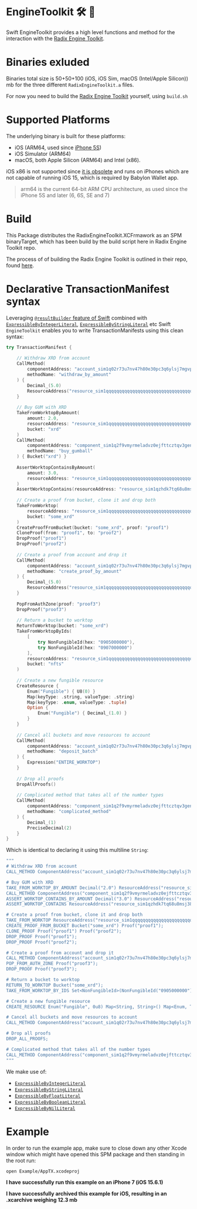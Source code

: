 # EngineToolkit 🛠 🧰

Swift EngineToolkit provides a high level functions and method for the interaction with the [Radix Engine Toolkit][ret].

# Binaries exluded
Binaries total size is 50+50+100 (iOS, iOS Sim, macOS (Intel/Apple Silicon)) mb for the three different `RadixEngineToolkit.a` files.

For now you need to build the [Radix Engine Toolkit][ret] yourself, using `build.sh`

# Supported Platforms
The underlying binary is built for these platforms:
* iOS (ARM64, used since [iPhone 5S][iphonearchs])
* iOS Simulator (ARM64)
* macOS, both Apple Silicon (ARM64) and Intel (x86).

iOS x86 is not supported since [it is obsolete][iphonearchs] and runs on iPhones which are not capable of running iOS 15, which is required by Babylon Wallet app.
> arm64 is the current 64-bit ARM CPU architecture, as used since the iPhone 5S and later (6, 6S, SE and 7)

# Build

This Package distributes the RadixEngineToolkit.XCFrmawork as an SPM binaryTarget, which has been build by the build script here in Radix Engine Toolkit repo.

The process of of building the Radix Engine Toolkit is outlined in their repo, found [here](https://github.com/radixdlt/radix-engine-toolkit).

# Declarative TransactionManifest syntax
Leveraging [`@resultBuilder` feature of Swift][resbuilder] combined with [`ExpressibleByIntegerLiteral`][expintlit], [`ExpressibleByStringLiteral`][expstrlit] etc Swift `EngineToolkit` enables you to write TransactionManifests using this clean syntax:

```swift
try TransactionManifest {
    
    // Withdraw XRD from account
    CallMethod(
        componentAddress: "account_sim1q02r73u7nv47h80e30pc3q6ylsj7mgvparm3pnsm780qgsy064",
        methodName: "withdraw_by_amount"
    ) {
        Decimal_(5.0)
        ResourceAddress("resource_sim1qqqqqqqqqqqqqqqqqqqqqqqqqqqqqqqqqqqqqqqqqqzqu57yag")
    }
    
    // Buy GUM with XRD
    TakeFromWorktopByAmount(
        amount: 2.0,
        resourceAddress: "resource_sim1qqqqqqqqqqqqqqqqqqqqqqqqqqqqqqqqqqqqqqqqqqzqu57yag",
        bucket: "xrd"
    )
    CallMethod(
        componentAddress: "component_sim1q2f9vmyrmeladvz0ejfttcztqv3genlsgpu9vue83mcs835hum",
        methodName: "buy_gumball"
    ) { Bucket("xrd") }
    
    AssertWorktopContainsByAmount(
        amount: 3.0,
        resourceAddress: "resource_sim1qqqqqqqqqqqqqqqqqqqqqqqqqqqqqqqqqqqqqqqqqqzqu57yag"
    )
    AssertWorktopContains(resourceAddress: "resource_sim1qzhdk7tq68u8msj38r6v6yqa5myc64ejx3ud20zlh9gseqtux6")
    
    // Create a proof from bucket, clone it and drop both
    TakeFromWorktop(
        resourceAddress: "resource_sim1qqqqqqqqqqqqqqqqqqqqqqqqqqqqqqqqqqqqqqqqqqzqu57yag",
        bucket: "some_xrd"
    )
    CreateProofFromBucket(bucket: "some_xrd", proof: "proof1")
    CloneProof(from: "proof1", to: "proof2")
    DropProof("proof1")
    DropProof("proof2")
    
    // Create a proof from account and drop it
    CallMethod(
        componentAddress: "account_sim1q02r73u7nv47h80e30pc3q6ylsj7mgvparm3pnsm780qgsy064",
        methodName: "create_proof_by_amount"
    ) {
        Decimal_(5.0)
        ResourceAddress("resource_sim1qqqqqqqqqqqqqqqqqqqqqqqqqqqqqqqqqqqqqqqqqqzqu57yag")
    }
    
    PopFromAuthZone(proof: "proof3")
    DropProof("proof3")
    
    // Return a bucket to worktop
    ReturnToWorktop(bucket: "some_xrd")
    TakeFromWorktopByIds(
        [
            try NonFungibleId(hex: "0905000000"),
            try NonFungibleId(hex: "0907000000")
        ],
        resourceAddress: "resource_sim1qqqqqqqqqqqqqqqqqqqqqqqqqqqqqqqqqqqqqqqqqqzqu57yag",
        bucket: "nfts"
    )
    
    // Create a new fungible resource
    CreateResource {
        Enum("Fungible") { U8(0) }
        Map(keyType: .string, valueType: .string)
        Map(keyType: .enum, valueType: .tuple)
        Option {
            Enum("Fungible") { Decimal_(1.0) }
        }
    }
    
    // Cancel all buckets and move resources to account
    CallMethod(
        componentAddress: "account_sim1q02r73u7nv47h80e30pc3q6ylsj7mgvparm3pnsm780qgsy064",
        methodName: "deposit_batch"
    ) {
        Expression("ENTIRE_WORKTOP")
    }
    
    // Drop all proofs
    DropAllProofs()
    
    // Complicated method that takes all of the number types
    CallMethod(
        componentAddress: "component_sim1q2f9vmyrmeladvz0ejfttcztqv3genlsgpu9vue83mcs835hum",
        methodName: "complicated_method"
    ) {
        Decimal_(1)
        PreciseDecimal(2)
    }
}
```

Which is identical to declaring it using this multiline `String`:

```swift
"""
# Withdraw XRD from account
CALL_METHOD ComponentAddress("account_sim1q02r73u7nv47h80e30pc3q6ylsj7mgvparm3pnsm780qgsy064") "withdraw_by_amount" Decimal("5.0") ResourceAddress("resource_sim1qqqqqqqqqqqqqqqqqqqqqqqqqqqqqqqqqqqqqqqqqqzqu57yag");

# Buy GUM with XRD
TAKE_FROM_WORKTOP_BY_AMOUNT Decimal("2.0") ResourceAddress("resource_sim1qqqqqqqqqqqqqqqqqqqqqqqqqqqqqqqqqqqqqqqqqqzqu57yag") Bucket("xrd");
CALL_METHOD ComponentAddress("component_sim1q2f9vmyrmeladvz0ejfttcztqv3genlsgpu9vue83mcs835hum") "buy_gumball" Bucket("xrd");
ASSERT_WORKTOP_CONTAINS_BY_AMOUNT Decimal("3.0") ResourceAddress("resource_sim1qqqqqqqqqqqqqqqqqqqqqqqqqqqqqqqqqqqqqqqqqqzqu57yag");
ASSERT_WORKTOP_CONTAINS ResourceAddress("resource_sim1qzhdk7tq68u8msj38r6v6yqa5myc64ejx3ud20zlh9gseqtux6");

# Create a proof from bucket, clone it and drop both
TAKE_FROM_WORKTOP ResourceAddress("resource_sim1qqqqqqqqqqqqqqqqqqqqqqqqqqqqqqqqqqqqqqqqqqzqu57yag") Bucket("some_xrd");
CREATE_PROOF_FROM_BUCKET Bucket("some_xrd") Proof("proof1");
CLONE_PROOF Proof("proof1") Proof("proof2");
DROP_PROOF Proof("proof1");
DROP_PROOF Proof("proof2");

# Create a proof from account and drop it
CALL_METHOD ComponentAddress("account_sim1q02r73u7nv47h80e30pc3q6ylsj7mgvparm3pnsm780qgsy064") "create_proof_by_amount" Decimal("5.0") ResourceAddress("resource_sim1qqqqqqqqqqqqqqqqqqqqqqqqqqqqqqqqqqqqqqqqqqzqu57yag");
POP_FROM_AUTH_ZONE Proof("proof3");
DROP_PROOF Proof("proof3");

# Return a bucket to worktop
RETURN_TO_WORKTOP Bucket("some_xrd");
TAKE_FROM_WORKTOP_BY_IDS Set<NonFungibleId>(NonFungibleId("0905000000"), NonFungibleId("0907000000")) ResourceAddress("resource_sim1qqqqqqqqqqqqqqqqqqqqqqqqqqqqqqqqqqqqqqqqqqzqu57yag") Bucket("nfts");

# Create a new fungible resource
CREATE_RESOURCE Enum("Fungible", 0u8) Map<String, String>() Map<Enum, Tuple>() Some(Enum("Fungible", Decimal("1.0")));

# Cancel all buckets and move resources to account
CALL_METHOD ComponentAddress("account_sim1q02r73u7nv47h80e30pc3q6ylsj7mgvparm3pnsm780qgsy064") "deposit_batch" Expression("ENTIRE_WORKTOP");

# Drop all proofs
DROP_ALL_PROOFS;

# Complicated method that takes all of the number types
CALL_METHOD ComponentAddress("component_sim1q2f9vmyrmeladvz0ejfttcztqv3genlsgpu9vue83mcs835hum") "complicated_method" Decimal("1") PreciseDecimal("2");
"""
```

We make use of:
* [`ExpressibleByIntegerLiteral`][expintlit]
* [`ExpressibleByStringLiteral`][expstrlit]
* [`ExpressibleByFloatLiteral`][expfloatlit]
* [`ExpressibleByBooleanLiteral`][expboollit] 
* [`ExpressibleByNilLiteral`][expnillit] 

# Example
In order to run the example app, make sure to close down any other Xcode window which might have opened this SPM package and then standing in the root run:

```sh
open Example/AppTX.xcodeproj
```

**I have successfully run this example on an iPhone 7 (iOS 15.6.1)**

**I have successfully archived this example for iOS, resulting in an .xcarchive weighing 12.3 mb**

[ret]: https://github.com/radixdlt/radix-engine-toolkit
[iphonearchs]: https://docs.elementscompiler.com/Platforms/Cocoa/CpuArchitectures/
[resbuilder]: https://github.com/apple/swift-evolution/blob/main/proposals/0289-result-builders.md
[expstrlit]: https://developer.apple.com/documentation/swift/expressiblebystringliteral/
[expintlit]: https://developer.apple.com/documentation/swift/expressiblebyintegerliteral
[expfloatlit]: https://developer.apple.com/documentation/swift/expressiblebyfloatliteral
[expboollit]: https://developer.apple.com/documentation/swift/expressiblebybooleanliteral
[expnillit]: https://developer.apple.com/documentation/swift/expressiblebynilliteral
